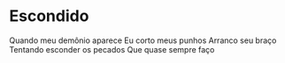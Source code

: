 # Escondido

Quando meu demônio aparece
Eu corto meus punhos 
Arranco seu braço 
Tentando esconder os pecados
Que quase sempre faço